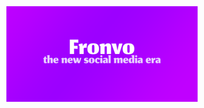 <img src='https://raw.githubusercontent.com/Fronvo/.github/main/assets/svgs/banner.svg' alt='Fronvo banner'>

